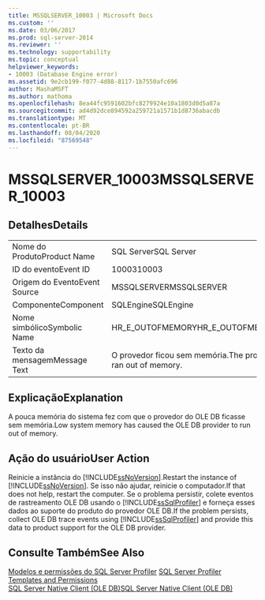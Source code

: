 ```yaml
---
title: MSSQLSERVER_10003 | Microsoft Docs
ms.custom: ''
ms.date: 03/06/2017
ms.prod: sql-server-2014
ms.reviewer: ''
ms.technology: supportability
ms.topic: conceptual
helpviewer_keywords:
- 10003 (Database Engine error)
ms.assetid: 9e2cb199-f077-4d88-8117-1b7550afc696
author: MashaMSFT
ms.author: mathoma
ms.openlocfilehash: 8ea44fc9591602bfc8279924e10a1803d0d5a87a
ms.sourcegitcommit: ad4d92dce894592a259721a1571b1d8736abacdb
ms.translationtype: MT
ms.contentlocale: pt-BR
ms.lasthandoff: 08/04/2020
ms.locfileid: "87569548"
---
```

# <a name="mssqlserver_10003"></a><span data-ttu-id="ebbe5-102">MSSQLSERVER_10003</span><span class="sxs-lookup"><span data-stu-id="ebbe5-102">MSSQLSERVER_10003</span></span>
    
## <a name="details"></a><span data-ttu-id="ebbe5-103">Detalhes</span><span class="sxs-lookup"><span data-stu-id="ebbe5-103">Details</span></span>  
  
|||  
|-|-|  
|<span data-ttu-id="ebbe5-104">Nome do Produto</span><span class="sxs-lookup"><span data-stu-id="ebbe5-104">Product Name</span></span>|<span data-ttu-id="ebbe5-105">SQL Server</span><span class="sxs-lookup"><span data-stu-id="ebbe5-105">SQL Server</span></span>|  
|<span data-ttu-id="ebbe5-106">ID do evento</span><span class="sxs-lookup"><span data-stu-id="ebbe5-106">Event ID</span></span>|<span data-ttu-id="ebbe5-107">10003</span><span class="sxs-lookup"><span data-stu-id="ebbe5-107">10003</span></span>|  
|<span data-ttu-id="ebbe5-108">Origem do Evento</span><span class="sxs-lookup"><span data-stu-id="ebbe5-108">Event Source</span></span>|<span data-ttu-id="ebbe5-109">MSSQLSERVER</span><span class="sxs-lookup"><span data-stu-id="ebbe5-109">MSSQLSERVER</span></span>|  
|<span data-ttu-id="ebbe5-110">Componente</span><span class="sxs-lookup"><span data-stu-id="ebbe5-110">Component</span></span>|<span data-ttu-id="ebbe5-111">SQLEngine</span><span class="sxs-lookup"><span data-stu-id="ebbe5-111">SQLEngine</span></span>|  
|<span data-ttu-id="ebbe5-112">Nome simbólico</span><span class="sxs-lookup"><span data-stu-id="ebbe5-112">Symbolic Name</span></span>|<span data-ttu-id="ebbe5-113">HR_E_OUTOFMEMORY</span><span class="sxs-lookup"><span data-stu-id="ebbe5-113">HR_E_OUTOFMEMORY</span></span>|  
|<span data-ttu-id="ebbe5-114">Texto da mensagem</span><span class="sxs-lookup"><span data-stu-id="ebbe5-114">Message Text</span></span>|<span data-ttu-id="ebbe5-115">O provedor ficou sem memória.</span><span class="sxs-lookup"><span data-stu-id="ebbe5-115">The provider ran out of memory.</span></span>|  
  
## <a name="explanation"></a><span data-ttu-id="ebbe5-116">Explicação</span><span class="sxs-lookup"><span data-stu-id="ebbe5-116">Explanation</span></span>  
 <span data-ttu-id="ebbe5-117">A pouca memória do sistema fez com que o provedor do OLE DB ficasse sem memória.</span><span class="sxs-lookup"><span data-stu-id="ebbe5-117">Low system memory has caused the OLE DB provider to run out of memory.</span></span>  
  
## <a name="user-action"></a><span data-ttu-id="ebbe5-118">Ação do usuário</span><span class="sxs-lookup"><span data-stu-id="ebbe5-118">User Action</span></span>  
 <span data-ttu-id="ebbe5-119">Reinicie a instância do [!INCLUDE[ssNoVersion](../../includes/ssnoversion-md.md)].</span><span class="sxs-lookup"><span data-stu-id="ebbe5-119">Restart the instance of [!INCLUDE[ssNoVersion](../../includes/ssnoversion-md.md)].</span></span> <span data-ttu-id="ebbe5-120">Se isso não ajudar, reinicie o computador.</span><span class="sxs-lookup"><span data-stu-id="ebbe5-120">If that does not help, restart the computer.</span></span> <span data-ttu-id="ebbe5-121">Se o problema persistir, colete eventos de rastreamento OLE DB usando o [!INCLUDE[ssSqlProfiler](../../includes/sssqlprofiler-md.md)] e forneça esses dados ao suporte do produto do provedor OLE DB.</span><span class="sxs-lookup"><span data-stu-id="ebbe5-121">If the problem persists, collect OLE DB trace events using [!INCLUDE[ssSqlProfiler](../../includes/sssqlprofiler-md.md)] and provide this data to product support for the OLE DB provider.</span></span>  
  
## <a name="see-also"></a><span data-ttu-id="ebbe5-122">Consulte Também</span><span class="sxs-lookup"><span data-stu-id="ebbe5-122">See Also</span></span>  
 <span data-ttu-id="ebbe5-123">[Modelos e permissões do SQL Server Profiler](../../tools/sql-server-profiler/sql-server-profiler-templates-and-permissions.md) </span><span class="sxs-lookup"><span data-stu-id="ebbe5-123">[SQL Server Profiler Templates and Permissions](../../tools/sql-server-profiler/sql-server-profiler-templates-and-permissions.md) </span></span>  
 [<span data-ttu-id="ebbe5-124">SQL Server Native Client &#40;OLE DB&#41;</span><span class="sxs-lookup"><span data-stu-id="ebbe5-124">SQL Server Native Client &#40;OLE DB&#41;</span></span>](../native-client/ole-db/sql-server-native-client-ole-db.md)  
  
  
